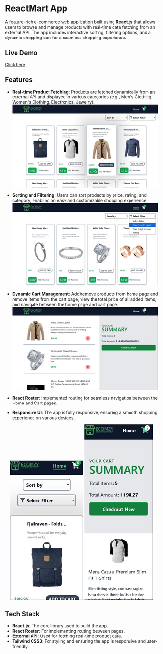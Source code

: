 # ReactMart App

A feature-rich e-commerce web application built using **React.js** that allows users to browse and manage products with real-time data fetching from an external API. The app includes interactive sorting, filtering options, and a dynamic shopping cart for a seamless shopping experience.

## Live Demo
[Click here](https://nayak-store.vercel.app/)


## Features
- **Real-time Product Fetching**: Products are fetched dynamically from an external API and displayed in various categories (e.g., Men's Clothing, Women's Clothing, Electronics, Jewelry).
![ReactMart Demo Screenshot](./src/assets/home-page.jpg)

- **Sorting and Filtering**: Users can sort products by price, rating, and category, enabling an easy and customizable shopping experience.
![ReactMart Demo Screenshot](./src/assets/filter.jpg)
- **Dynamic Cart Management**: Add/remove products from home page and remove items from the cart page, view the total price of all added items, and navigate between the home page and cart page.
![ReactMart Demo Screenshot](./src/assets/cart-page.jpg)
- **React Router**: Implemented routing for seamless navigation between the Home and Cart pages.

- **Responsive UI**: The app is fully responsive, ensuring a smooth shopping experience on various devices.
<p align="center">
  <img src="./src/assets/responsive.jpg" width="48%"  />
  <img src="./src/assets/responsive-2.jpg" width="45%" />
</p>

## Tech Stack
- **React.js**: The core library used to build the app.
- **React Router**: For implementing routing between pages.
- **External API**: Used for fetching real-time product data.
- **Tailwind CSS3**: For styling and ensuring the app is responsive and user-friendly.

